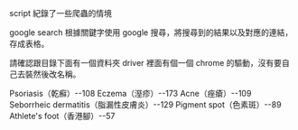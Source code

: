 script 紀錄了一些爬蟲的情境

google search 
根據關鍵字使用 google 搜尋，將搜尋到的結果以及對應的連結，存成表格。

請確認跟目錄下面有一個資料夾 driver 裡面有個一個 chrome 的驅動，沒有要自己去裝然後改名稱。


Psoriasis（乾癬）--108
Eczema（溼疹）--173
Acne（痤瘡）--109
Seborrheic dermatitis（脂漏性皮膚炎）--129
Pigment spot（色素斑）--89
Athlete's foot（香港腳）--57
